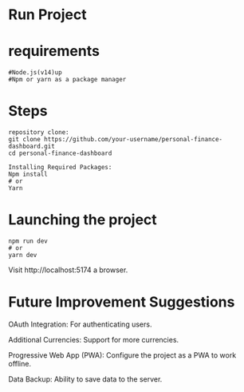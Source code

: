 # Run Project

# requirements 
    #Node.js(v14)up
    #Npm or yarn as a package manager

# Steps
    repository clone:
    git clone https://github.com/your-username/personal-finance-dashboard.git 
    cd personal-finance-dashboard

    Installing Required Packages:
    Npm install
    # or
    Yarn

# Launching the project
    npm run dev
    # or
    yarn dev
Visit http://localhost:5174 a browser.

# Future Improvement Suggestions

OAuth Integration: For authenticating users.

Additional Currencies: Support for more currencies.

Progressive Web App (PWA): Configure the project as a PWA to work offline.

Data Backup: Ability to save data to the server.
